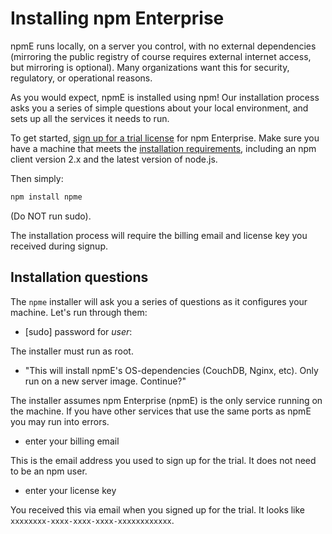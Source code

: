 <!--
title: Installation
featured: true
order: 1
-->

# Installing npm Enterprise

npmE runs locally, on a server you control, with no external dependencies
(mirroring the public registry of course requires external internet access, but
mirroring is optional). Many organizations want this for security, regulatory,
or operational reasons.

As you would expect, npmE is installed using npm! Our installation process asks
you a series of simple questions about your local environment, and sets up all
the services it needs to run.

To get started, [sign up for a trial license](http://www.npmjs.org/enterprise#contact)
for npm Enterprise. Make sure you have a machine that meets the
[installation requirements](/enterprise/requirements), including an npm client
version 2.x and the latest version of node.js.

Then simply:

```bash
npm install npme
```

(Do NOT run sudo).

The installation process will require the billing email and license key you
received during signup.

## Installation questions

The `npme` installer will ask you a series of questions as it configures your
machine. Let's run through them:

- [sudo] password for *user*:

The installer must run as root.

- "This will install npmE's OS-dependencies (CouchDB, Nginx, etc). Only run on a new server image. Continue?"

The installer assumes npm Enterprise (npmE) is the only service running on the
machine. If you have other services that use the same ports as npmE you
may run into errors.

- enter your billing email

This is the email address you used to sign up for the trial. It does not need
to be an npm user.

- enter your license key

You received this via email when you signed up for the trial. It looks like
`xxxxxxxx-xxxx-xxxx-xxxx-xxxxxxxxxxxx`.
